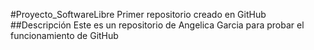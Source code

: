 #Proyecto_SoftwareLibre
Primer repositorio creado en GitHub
##Descripción
Este es un repositorio de Angelica Garcia para probar el funcionamiento de GitHub



